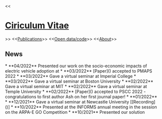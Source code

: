 
<<[<h1>Ciriculum Vitae</h1>]()>>  <<[Publications]()>>  <<[Open data/code]()>>  <<[About]()>>

<h2>News</h2>
* **04/2022** Presented our work on the socio-economic impacts of electric vehicle adoption at 
* **03/2022** [Paper]() accepted to PMAPS 2022
* **03/2022** Gave a virtual seminar at Imperial College
* **03/2022** Gave a virtual seminar at Boston University
* **02/2022** Gave a virtual seminar at MIT
* **02/2022** Gave a virtual seminar at Temple University
* **02/2022** [Paper]() accepted to PSCC 2022 - congratulations to first author Ash on her first journal paper!
* **01/2022**
* **12/2021** Gave a virtual seminar at Newcastle University [[Recording]()]
* **10/2022** Presented at the INFORMS annual meeting in the session on the ARPA-E GO Competition
* **10/2021** Presented our solution 